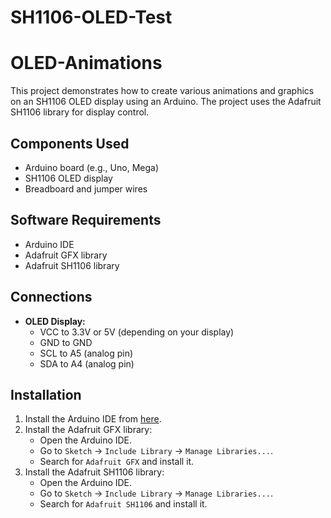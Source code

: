 # SH1106-OLED-Test
# OLED-Animations

This project demonstrates how to create various animations and graphics on an SH1106 OLED display using an Arduino. The project uses the Adafruit SH1106 library for display control.

## Components Used
- Arduino board (e.g., Uno, Mega)
- SH1106 OLED display
- Breadboard and jumper wires

## Software Requirements
- Arduino IDE
- Adafruit GFX library
- Adafruit SH1106 library

## Connections
- **OLED Display:**
  - VCC to 3.3V or 5V (depending on your display)
  - GND to GND
  - SCL to A5 (analog pin)
  - SDA to A4 (analog pin)

## Installation
1. Install the Arduino IDE from [here](https://www.arduino.cc/en/software).
2. Install the Adafruit GFX library:
   - Open the Arduino IDE.
   - Go to `Sketch` -> `Include Library` -> `Manage Libraries...`.
   - Search for `Adafruit GFX` and install it.
3. Install the Adafruit SH1106 library:
   - Open the Arduino IDE.
   - Go to `Sketch` -> `Include Library` -> `Manage Libraries...`.
   - Search for `Adafruit SH1106` and install it.
